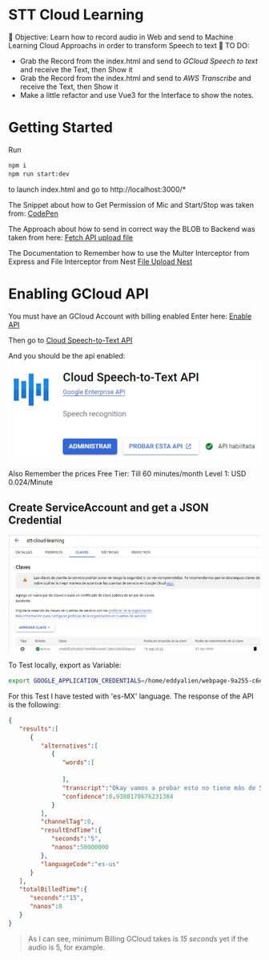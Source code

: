 # STT Cloud Learning

🎯 Objective: Learn how to record audio in Web and send to Machine Learning Cloud Approachs in order to transform Speech to text
📖 TO DO:
- Grab the Record from the index.html and send to *GCloud Speech to text* and receive the Text, then Show it
- Grab the Record from the index.html and send to *AWS Transcribe* and receive the Text, then Show it
- Make a little refactor and use Vue3 for the Interface to show the notes.

# Getting Started

Run
```bash
npm i
npm run start:dev
```
to launch index.html and go to http://localhost:3000/*

The Snippet about how to Get Permission of Mic and Start/Stop was taken from:
[CodePen](https://codepen.io/Sambego/pen/ZBPbbR)

The Approach about how to send in correct way the BLOB to Backend was taken from here:
[Fetch API upload file](https://openjavascript.info/2022/06/08/how-to-upload-a-file-using-the-fetch-api/)

The Documentation to Remember how to use the Multer Interceptor from Express and File Interceptor from Nest
[File Upload Nest](https://docs.nestjs.com/techniques/file-upload)


# Enabling GCloud API
You must have an GCloud Account with billing enabled
Enter here:
[Enable API](https://console.cloud.google.com/apis/enableflow?apiid=texttospeech.googleapis.com&authuser=1)

Then go to 
[Cloud Speech-to-Text API](https://console.cloud.google.com/marketplace/product/google/speech.googleapis.com?q=search&referrer=search&authuser=1&project=webpage-9a255)

And you should be the api enabled:
![API Cloud](docs/images/stt-api.png)

Also Remember the prices
Free Tier: Till 60 minutes/month
Level 1: USD 0.024/Minute

## Create ServiceAccount and get a JSON Credential
![API Cloud](docs/images/GCloudAccountService.jpg)

To Test locally, export as Variable:
```bash
export GOOGLE_APPLICATION_CREDENTIALS=/home/eddyalien/webpage-9a255-c6e8df3d5c82.json
```

For this Test I have tested with 'es-MX' language.
The response of the API is the following:
```json
{
   "results":[
      {
         "alternatives":[
            {
               "words":[
                  
               ],
               "transcript":"Okay vamos a probar esto no tiene más de 5 segundos",
               "confidence":0.9308170676231384
            }
         ],
         "channelTag":0,
         "resultEndTime":{
            "seconds":"5",
            "nanos":50000000
         },
         "languageCode":"es-us"
      }
   ],
   "totalBilledTime":{
      "seconds":"15",
      "nanos":0
   }
}
```

> As I can see, minimum Billing GCloud takes is *15 seconds* yet if the audio is 5, for example.